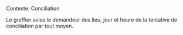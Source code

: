 Contexte: Conciliation

Le greffier avise le demandeur des lieu, jour et heure de la tentative de conciliation par tout moyen.